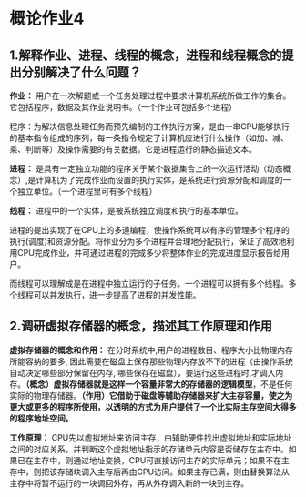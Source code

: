 # 概论作业4

## 1.解释作业、进程、线程的概念，进程和线程概念的提出分别解决了什么问题？

**作业：** 用户在一次解题或一个任务处理过程中要求计算机系统所做工作的集合。它包括程序，数据及其作业说明书。（一个作业可包括多个进程）

程序：为解决信息处理任务而预先编制的工作执行方案，是由一串CPU能够执行的基本指令组成的序列，每一条指令规定了计算机应进行什么操作（如加、减、乘、判断等）及操作需要的有关数据。它是进程运行的静态描述文本。

**进程：** 是具有一定独立功能的程序关于某个数据集合上的一次运行活动（动态概念）,是计算机为了完成作业而设置的执行实体，是系统进行资源分配和调度的一个独立单位。（一个进程里可有多个线程）

**线程：** 进程中的一个实体，是被系统独立调度和执行的基本单位。

进程的提出实现了在CPU上的多道编程，使操作系统可以有序的管理多个程序的执行(调度)和资源分配。将作业分为多个进程并合理地分配执行，保证了高效地利用CPU完成作业，并可通过进程的完成多少将整体作业的完成进度显示报告给用户。

而线程可以理解成是在进程中独立运行的子任务。一个进程可以拥有多个线程。多个线程可以并发执行，进一步提高了进程的并发性能。

## 2.调研虚拟存储器的概念，描述其工作原理和作用

**虚拟存储器的概念和作用：** 在分时系统中,用户的进程数目、程序大小比物理内存所能容纳的要多, 因此需要在磁盘上保存那些物理内存放不下的进程（由操作系统自动决定哪些部分保留在内存, 哪些保存在磁盘），要运行这些进程时,才调入内存。**（概念）虚拟存储器就是这样一个容量非常大的存储器的逻辑模型**，不是任何实际的物理存储器。**（作用）它借助于磁盘等辅助存储器来扩大主存容量，使之为更大或更多的程序所使用，以透明的方式为用户提供了一个比实际主存空间大得多的程序地址空间。**

**工作原理：** CPU先以虚拟地址来访问主存，由辅助硬件找出虚拟地址和实际地址之间的对应关系，并判断这个虚拟地址指示的存储单元内容是否储存在主存中。如果已在主存中，则通过地址变换，CPU可直接访问主存的实际单元；如果不在主存中，则把该存储块调入主存后再由CPU访问。如果主存已满，则由替换算法从主存中将暂不运行的一块调回外存，再从外存调入新的一块到主存。

